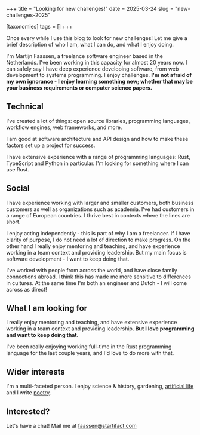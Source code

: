 +++
title = "Looking for new challenges!"
date = 2025-03-24
slug = "new-challenges-2025"

[taxonomies]
tags = []
+++


Once every while I use this blog to look for new challenges! Let me give a
brief description of who I am, what I can do, and what I enjoy doing.

I'm Martijn Faassen, a freelance software engineer based in the Netherlands.
I've been working in this capacity for almost 20 years now. I can safely say I
have deep experience developing software, from web development to systems
programming. I enjoy challenges. **I'm not afraid of my own ignorance - I enjoy
learning something new; whether that may be your business requirements or
computer science papers.**

## Technical

I've created a lot of things: open source libraries, programming languages,
workflow engines, web frameworks, and more.

I am good at software architecture and API design and how to make these factors
set up a project for success.

I have extensive experience with a range of programming languages: Rust,
TypeScript and Python in particular. I'm looking for something where I can use
Rust.

## Social

I have experience working with larger and smaller customers, both business
customers as well as organizations such as academia. I've had customers in a
range of European countries. I thrive best in contexts where the lines are
short.

I enjoy acting independently - this is part of why I am a freelancer. If I have
clarity of purpose, I do not need a lot of direction to make progress. On the
other hand I really enjoy mentoring and teaching, and have experience working
in a team context and providing leadership. But my main focus is software
development - I want to keep doing that.

I've worked with people from across the world, and have close family
connections abroad. I think this has made me more sensitive to differences in
cultures. At the same time I'm both an engineer and Dutch - I will come across
as direct!

## What I am looking for

I really enjoy mentoring and teaching, and have extensive experience working in
a team context and providing leadership. **But I love programming and want to
keep doing that.**

I've been really enjoying working full-time in the Rust programming language
for the last couple years, and I'd love to do more with that.

## Wider interests

I'm a multi-faceted person. I enjoy science & history, gardening, [artificial
life](https://blog.startifact.com/posts/apilar-an-alife-system/) and I write
[poetry](https://hyperstate.org/).

## Interested?

Let's have a chat! Mail me at faassen@startifact.com



